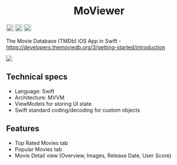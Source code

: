<h1 align="center">MoViewer</h1>
<p align="center">

 <img src="https://img.shields.io/badge/status-Active-green" height="20"> <img src="https://img.shields.io/badge/architecture-MVVM-yellow" height="20"> <img src="https://img.shields.io/badge/language-Swift-yellow" height="20"> 

 The Movie Database (TMDb) iOS App in Swift - https://developers.themoviedb.org/3/getting-started/introduction
 
 ![](Top_rated_Movies.gif)
 
## Technical specs
 - Language: Swift
- Architecture: MVVM
- ViewModels for storing UI state
- Swift standard coding/decoding for custom objects
 
 ## Features
 - Top Rated Movies tab
- Popular Movies tab
- Movie Detail view (Overview, Images, Release Date, User Score)
 
 

 
